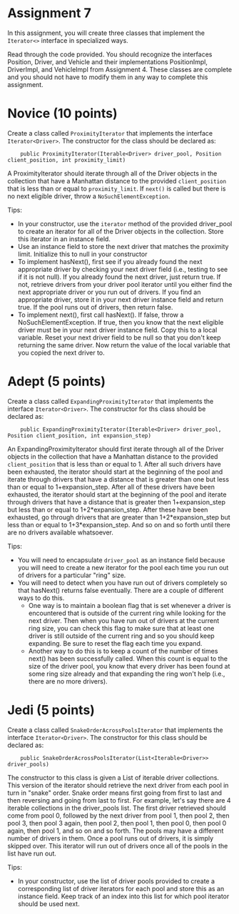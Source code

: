 # Assignment 7

In this assignment, you will create three classes that implement the `Iterator<>` interface in specialized ways.

Read through the code provided. You should recognize the interfaces Position, Driver, and Vehicle and their implementations PositionImpl, DriverImpl, and VehicleImpl from Assignment 4. These classes are complete and you should not have to modify them in any way to complete this assignment.

# Novice (10 points)

Create a class called `ProximityIterator` that implements the interface `Iterator<Driver>`. The constructor for the class should be declared as:

```
	public ProximityIterator(Iterable<Driver> driver_pool, Position client_position, int proximity_limit)
```

A ProximityIterator should iterate through all of the Driver objects in the collection that have a Manhattan distance to the provided `client_position` that is less than or equal to `proximity_limit`. If `next()` is called but there is no next eligible driver, throw a `NoSuchElementException`.

Tips:
* In your constructor, use the `iterator` method of the provided driver_pool to create an iterator for all of the Driver objects in the collection. Store this iterator in an instance field.
* Use an instance field to store the next driver that matches the proximity limit. Initialize this to null in your constructor
* To implement hasNext(), first see if you already found the next appropriate driver by checking your next driver field (i.e., testing to see if it is not null). If you already found the next driver, just return true. If not, retrieve drivers from your driver pool iterator until you either find the next appropriate driver or you run out of drivers. If you find an appropriate driver, store it in your next driver instance field and return true. If the pool runs out of drivers, then return false.
* To implement next(), first call hasNext(). If false, throw a NoSuchElementException. If true, then you know that the next eligible driver must be in your next driver instance field. Copy this to a local variable. Reset your next driver field to be null so that you don't keep returning the same driver. Now return the value of the local variable that you copied the next driver to.

# Adept (5 points)

Create a class called `ExpandingProximityIterator` that implements the interface `Iterator<Driver>`. The constructor for ths class should be declared as:

```
	public ExpandingProximityIterator(Iterable<Driver> driver_pool, Position client_position, int expansion_step)
```

An ExpandingProximityIterator should first iterate through all of the Driver objects in the collection that have a Manhattan distance to the provided `client_position` that is less than or equal to 1. After all such drivers have been exhausted, the iterator should start at the beginning of the pool and iterate through drivers that have a distance that is greater than one but less than or equal to 1+expansion_step. After all of these drivers have been exhausted, the iterator should start at the beginning of the pool and iterate through drivers that have a distance that is greater then 1+expansion_step but less than or equal to 1+2\*expansion_step. After these have been exhausted, go through drivers that are greater than 1+2\*expansion_step but less than or equal to 1+3\*expansion_step. And so on and so forth until there are no drivers available whatsoever.

Tips:
* You will need to encapsulate `driver_pool` as an instance field because you will need to create a new iterator for the pool each time you run out of drivers for a particular "ring" size. 
* You will need to detect when you have run out of drivers completely so that hasNext() returns false eventually. There are a couple of different ways to do this. 
  * One way is to maintain a boolean flag that is set whenever a driver is encountered that is outside of the current ring while looking for the next driver. Then when you have run out of drivers at the current ring size, you can check this flag to make sure that at least one driver is still outside of the current ring and so you should keep expanding. Be sure to reset the flag each time you expand.
  * Another way to do this is to keep a count of the number of times next() has been successfully called. When this count is equal to the size of the driver pool, you know that every driver has been found at some ring size already and that expanding the ring won't help (i.e., there are no more drivers).

# Jedi (5 points)

Create a class called `SnakeOrderAcrossPoolsIterator` that implements the interface `Iterator<Driver>`. The constructor for this class should be declared as:

```
	public SnakeOrderAcrossPoolsIterator(List<Iterable<Driver>> driver_pools)
```

The constructor to this class is given a List of iterable driver collections. This version of the iterator should retrieve the next driver from each pool in turn in "snake" order. Snake order means first going from first to last and then reversing and going from last to first. For example, let's say there are 4 iterable collections in the driver_pools list. The first driver retrieved should come from pool 0, followed by the next driver from pool 1, then pool 2, then pool 3, then pool 3 again, then pool 2, then pool 1, then pool 0, then pool 0 again, then pool 1, and so on and so forth. The pools may have a different number of drivers in them. Once a pool runs out of drivers, it is simply skipped over. This iterator will run out of drivers once all of the pools in the list have run out.

Tips:
* In your constructor, use the list of driver pools provided to create a corresponding list of driver iterators for each pool and store this as an instance field. Keep track of an index into this list for which pool iterator should be used next.
